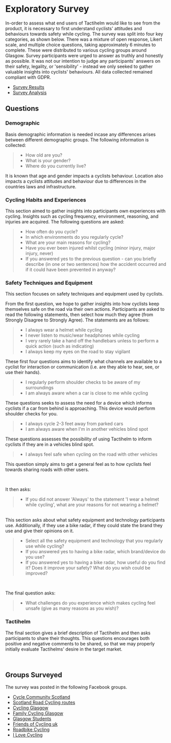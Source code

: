 # Exploratory Survey
In-order to assess what end users of Tactihelm would like to see from the product, it is necessary to first understand cyclists' attitudes and behaviours towards safety while cycling.
The survey was split into four key categories, as shown below. There was a mixture of open response, Likert scale, and multiple choice questions, taking approximately 6 minutes to complete. These were distributed to various cycling groups around Glasgow. Survey participants were urged to answer as truthly and honestly as possible. It was not our intention to judge any participants' answers on their safety, legality, or 'sensibility' - instead we only seeked to gather valuable insights into cyclists' behaviours.
All data collected remained compliant with GDPR.

* [Survey Results](../data/exploratory-survey/survey-data.xlsx)
* [Survey Analysis](./survey-analysis.ipynb)

## Questions
### Demographic
Basis demographic information is needed incase any differences arises between different demographic groups. The following information is collected:
>* How old are you?
>* What is your gender?
>* Where do you currently live?

It is known that age and gender impacts a cyclists behaviour. Location also impacts a cyclists attitudes and behaviour due to differences in the countries laws and infrastructure.


### Cycling Habits and Experiences
This section aimed to gather insights into participants own experiences with cycling. Insights such as cycling frequency, environment, reasoning, and injuries are acquired. The following questions are asked:
>* How often do you cycle?
>* In which environments do you regularly cycle?
>* What are your main reasons for cycling?
>* Have you ever been injured whilst cycling (minor injury, major injury, never)
>* If you answered yes to the previous question - can you briefly describe (in one or two sentences) how the accident occurred and if it could have been prevented in anyway?


### Safety Techniques and Equipment
This section focuses on safety techniques and equipment used by cyclists.

From the first question, we hope to gather insights into how cyclists keep themselves safe on the road via their own actions. Participants are asked to read the following statements, then select how much they agree (from Strongly Disagree to Strongly Agree). The statements are as follows:
>* I always wear a helmet while cycling
>* I never listen to music/wear headphones while cycling
>* I very rarely take a hand off the handlebars unless to perform a quick action (such as indicating)
>* I always keep my eyes on the road to stay vigilant

These first four questions aims to identify what channels are available to a cyclist for interaction or communication (i.e. are they able to hear, see, or use their hands).

>* I regularly perform shoulder checks to be aware of my surroundings
>* I am always aware when a car is close to me while cycling

These questions seeks to assess the need for a device which informs cyclists if a car from behind is approaching. This device would perform shoulder checks for you.

>* I always cycle 2-3 feet away from parked cars
>* I am always aware when I'm in another vehicles blind spot

These questions assesses the possibility of using Tactihelm to inform cyclists if they are in a vehicles blind spot.

>* I always feel safe when cycling on the road with other vehicles

This question simply aims to get a general feel as to how cyclists feel towards sharing roads with other users.

<br>

It then asks:
>* If you did not answer 'Always' to the statement 'I wear a helmet while cycling', what are your reasons for not wearing a helmet?

<br>This section asks about what safety equipment and technology participants use. Additionally, if they use a bike radar, if they could state the brand they use and give their opinions on it.
> * Select all the safety equipment and technology that you regularly use while cycling?
>* If you answered yes to having a bike radar, which brand/device do you use?
>* If you answered yes to having a bike radar, how useful do you find it? Does it improve your safety? What do you wish could be improved?

<br>

The final question asks:
>* What challenges do you experience which makes cycling feel unsafe (give as many reasons as you wish)?


### Tactihelm
The final section gives a brief description of Tactihelm and then asks participants to share their thoughts. This questions encourages both positive and negative comments to be shared, so that we may properly initially evaluate Tactihelms' desire in the target market.

<br>


## Groups Surveyed
The survey was posted in the following Facebook groups.
* [Cycle Community Scotland](https://www.facebook.com/groups/cyclecommunityscotland)
* [Scotland Road Cycling routes](https://www.facebook.com/groups/ScotlandRoadCyclingRoutes)
* [Cycling Glasgow](https://www.facebook.com/groups/408121862671464)
* [Family Cycling Glasgow](https://www.facebook.com/groups/familycyclingglasgow)
* [Glasgow Students](https://www.facebook.com/groups/glasgowstudents)
* [Friends of Cycling uk](https://www.facebook.com/groups/necycling)
* [Roadbike Cycling](https://www.facebook.com/groups/roadbikecycling)
* [I Love Cycling](https://www.facebook.com/groups/cycling.world)